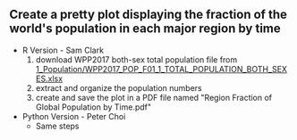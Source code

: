 ## Create a pretty plot displaying the fraction of the world's population in each major region by time
* R Version - Sam Clark
    1. download WPP2017 both-sex total population file from [1_Population/WPP2017_POP_F01_1_TOTAL_POPULATION_BOTH_SEXES.xlsx](https://population.un.org/wpp/DVD/Files/1_Indicators%20(Standard)/EXCEL_FILES/1_Population/WPP2017_POP_F01_1_TOTAL_POPULATION_BOTH_SEXES.xlsx)
    2. extract and organize the population numbers
    3. create and save the plot in a PDF file named "Region Fraction of Global Population by Time.pdf"
* Python Version - Peter Choi
    * Same steps
